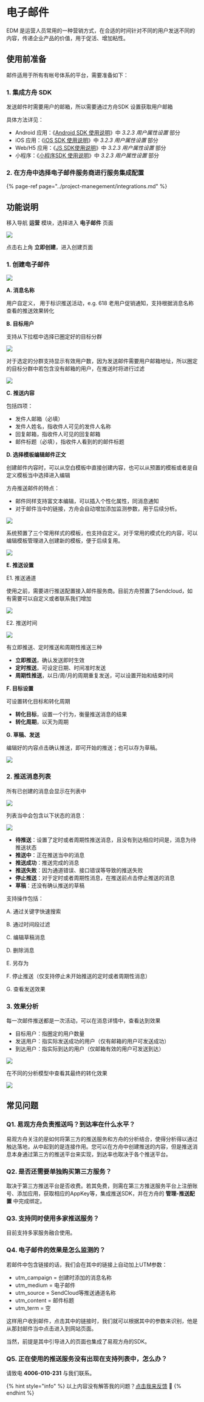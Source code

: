 # 电子邮件

EDM 是运营人员常用的一种营销方式，在合适的时间针对不同的用户发送不同的内容，传递企业产品的价值，用于促活、增加粘性。

## 使用前准备

邮件适用于所有有帐号体系的平台，需要准备如下：

### 1. 集成方舟 SDK

发送邮件时需要用户的邮箱，所以需要通过方舟SDK 设置获取用户邮箱

具体方法详见：

* Android 应用：《[Android SDK 使用说明](../../integration/sdk/android/)》中 _3.2.3 用户属性设置_ 部分
* iOS 应用：《[iOS SDK 使用说明](../../integration/sdk/ios/)》中 _3.2.3 用户属性设置_ 部分
* Web/H5 应用：《[JS SDK使用说明](../../integration/sdk/js/js.md)》中 _3.2.3 用户属性设置_ 部分
* 小程序：《[小程序SDK 使用说明](../../integration/sdk/wx/)》中 _3.2.3 用户属性设置_ 部分

### 2. 在方舟中选择电子邮件服务商进行服务集成配置

{% page-ref page="../project-manegement/integrations.md" %}

## 功能说明

移入导航 **运营** 模块，选择进入 **电子邮件** 页面

![ ](https://imguserradar.analysys.cn/fangzhou/img/2019/01/201901171921431396.jpg)

点击右上角 **立即创建**，进入创建页面

### 1. 创建电子邮件

![ ](https://imguserradar.analysys.cn/fangzhou/img/2019/01/201901171940333112.jpg)

**A. 消息名称**

用户自定义， 用于标识推送活动，e.g. 618 老用户促销通知，支持根据消息名称查看的推送效果转化

**B. 目标用户**

支持从下拉框中选择已圈定好的目标分群

![ ](https://imguserradar.analysys.cn/fangzhou/img/2019/01/201901171607599092.jpg)

对于选定的分群支持显示有效用户数，因为发送邮件需要用户邮箱地址，所以圈定的目标分群中若包含没有邮箱的用户，在推送时将进行过滤

![ ](https://imguserradar.analysys.cn/fangzhou/img/2019/01/201901171953279655.jpg)

**C. 推送内容**

包括四项：

* 发件人邮箱（必填）
* 发件人姓名，指收件人可见的发件人名称
* 回复邮箱，指收件人可见的回复邮箱
* 邮件标题（必填），指收件人看到的的邮件标题

**D. 选择模板编辑邮件正文**

创建邮件内容时，可以从空白模板中直接创建内容，也可以从预置的模板或者是自定义模板当中选择进入编辑

方舟推送邮件的特点：

* 邮件同样支持富文本编辑，可以插入个性化属性，同消息通知
* 对于邮件当中的链接，方舟会自动增加添加监测参数，用于后续分析。

![ ](https://imguserradar.analysys.cn/fangzhou/img/2019/01/201901172001511421.jpg)

系统预置了三个常用样式的模板，也支持自定义。对于常用的模式化的内容，可以编辑模板管理进入创建新的模板，便于后续复用。

![ ](https://imguserradar.analysys.cn/fangzhou/img/2019/01/201901171959593247.jpg)

**E. 推送设置**

E1. 推送通道

使用之前，需要进行推送配置接入邮件服务商。目前方舟预置了Sendcloud，如有需要可以自定义或者联系我们增加

![ ](https://imguserradar.analysys.cn/fangzhou/img/2019/01/201901171719147971.jpg)

E2. 推送时间

![ ](https://imguserradar.analysys.cn/fangzhou/img/2018/08/201808101745487832.png)

有立即推送、定时推送和周期性推送三种

* **立即推送**，确认发送即时生效
* **定时推送**，可设定日期、时间准时发送
* **周期性推送**，以日/周/月的周期重复发送，可以设置开始和结束时间

**F. 目标设置**

可设置转化目标和转化周期

* **转化目标**，设置一个行为，衡量推送消息的结果
* **转化周期**，以天为周期

**G. 草稿、发送**

编辑好的内容点击确认推送，即可开始的推送；也可以存为草稿。

![ ](https://imguserradar.analysys.cn/fangzhou/img/2018/08/201808101759154861.png)

### 2. 推送消息列表

所有已创建的消息会显示在列表中

![ ](https://imguserradar.analysys.cn/fangzhou/img/2018/08/201808111109144088.png)

列表当中会包含以下状态的消息：

 ![ ](https://imguserradar.analysys.cn/fangzhou/img/2019/01/201901172217519929.png)

* **待推送**：设置了定时或者周期性推送消息，且没有到达相应时间是，消息为待推送状态
* **推送中**：正在推送当中的消息
* **推送成功**：推送完成的消息
* **推送失败**：因为通道错误、接口错误等导致的推送失败
* **停止推送**：对于定时或者周期性消息，在推送前点击停止推送的消息
* **草稿**：还没有确认推送的草稿

支持操作包括：

A. 通过关键字快速搜索

B. 通过时间段过滤

C. 编辑草稿消息

D. 删除消息

E. 另存为

F. 停止推送（仅支持停止未开始推送的定时或者周期性消息）

G. 查看发送效果

### 3. 效果分析

每一次邮件推送都是一次活动，可以在消息详情中，查看达到效果

* 目标用户：指圈定的用户数量
* 发送用户：指实际发送成功的用户（仅有邮箱的用户可发送成功）
* 到达用户：指实际到达的用户（仅邮箱有效的用户可发送到达）

![ ](https://imguserradar.analysys.cn/fangzhou/img/2019/01/201901172012317000.jpg)

在不同的分析模型中查看其最终的转化效果

![ ](https://imguserradar.analysys.cn/fangzhou/img/2018/08/201808111113206299.png)

## 常见问题

### **Q1. 易观方舟负责推送吗？到达率在什么水平？**

易观方舟关注的是如何将第三方的推送服务和方舟的分析结合，使得分析得以通过触达落地，从中起到的是连接作用。您可以在方舟中创建推送的内容，但是推送消息本身通过第三方的推送平台来实现，到达率也取决于各个推送平台。

### **Q2. 是否还需要单独购买第三方服务？**

取决于第三方推送平台是否收费。若其免费，则需在第三方推送服务平台上注册账号、添加应用，获取相应的AppKey等，集成推送SDK，并在方舟的 **管理-推送配置** 中完成绑定。

### **Q3. 支持同时使用多家推送服务？**

目前支持多家服务融合使用。

### **Q4. 电子邮件的效果是怎么监测的？**

若邮件中包含链接的话，我们会在其中的链接上自动加上UTM参数：

* utm\_campaign = 创建时添加的消息名称
* utm\_medium = 电子邮件
* utm\_source = SendCloud等推送通道名称
* utm\_content = 邮件标题  
* utm\_term = 空

这样用户收到邮件，点击其中的链接时，我们就可以根据其中的参数来识别，他是从那封邮件当中点击进入到网站页面。

当然，前提是其中引导进入的页面也集成了易观方舟的SDK。

### **Q5. 正在使用的推送服务没有出现在支持列表中，怎么办？**

请致电 **4006-010-231** 与我们联系。



{% hint style="info" %}
以上内容没有解答我的问题？[点击我来反馈](https://support.qq.com/products/118522/) 🚀
{% endhint %}

